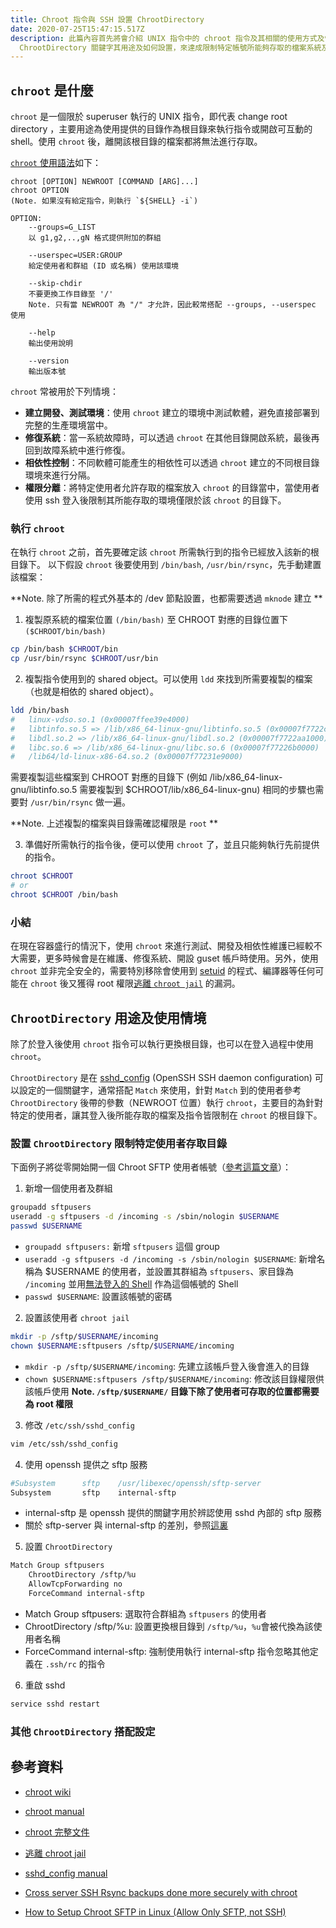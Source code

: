 ```yaml
---
title: Chroot 指令與 SSH 設置 ChrootDirectory
date: 2020-07-25T15:47:15.517Z
description: 此篇內容首先將會介紹 UNIX 指令中的 chroot 指令及其相關的使用方式及情境，並且介紹在 SSH 中的
  ChrootDirectory 關鍵字其用途及如何設置，來達成限制特定帳號所能夠存取的檔案系統及可執行的指令等目的。
---
```

## `chroot` 是什麼

`chroot` 是一個限於 superuser 執行的 UNIX 指令，即代表 change root directory ，主要用途為使用提供的目錄作為根目錄來執行指令或開啟可互動的 shell。使用 `chroot` 後，離開該根目錄的檔案都將無法進行存取。

[`chroot` 使用語法]((http://manpages.ubuntu.com/manpages/focal/zh_TW/man8/chroot.8.html))如下：

```
chroot [OPTION] NEWROOT [COMMAND [ARG]...]
chroot OPTION 
(Note. 如果沒有給定指令，則執行 `${SHELL} -i`)

OPTION:
    --groups=G_LIST 
    以 g1,g2,..,gN 格式提供附加的群組 

    --userspec=USER:GROUP
    給定使用者和群組 (ID 或名稱) 使用該環境

    --skip-chdir
    不要更換工作目錄至 '/'
    Note. 只有當 NEWROOT 為 "/" 才允許，因此較常搭配 --groups, --userspec 使用

    --help
    輸出使用說明

    --version
    輸出版本號
```

`chroot` 常被用於下列情境：

* **建立開發、測試環境**：使用 `chroot` 建立的環境中測試軟體，避免直接部署到完整的生產環境當中。
* **修復系統**：當一系統故障時，可以透過 `chroot` 在其他目錄開啟系統，最後再回到故障系統中進行修復。
* **相依性控制**：不同軟體可能產生的相依性可以透過 `chroot` 建立的不同根目錄環境來進行分隔。
* **權限分離**：將特定使用者允許存取的檔案放入 `chroot` 的目錄當中，當使用者使用 ssh 登入後限制其所能存取的環境僅限於該 `chroot` 的目錄下。

### 執行 `chroot`

在執行 `chroot` 之前，首先要確定該 `chroot` 所需執行到的指令已經放入該新的根目錄下。
以下假設 `chroot` 後要使用到 `/bin/bash`, `/usr/bin/rsync`，先手動建置該檔案：

**Note. 除了所需的程式外基本的 /dev 節點設置，也都需要透過 `mknode` 建立 **
1. 複製原系統的檔案位置 `(/bin/bash)` 至 CHROOT 對應的目錄位置下 `($CHROOT/bin/bash)`

```bash
cp /bin/bash $CHROOT/bin
cp /usr/bin/rsync $CHROOT/usr/bin
```

2. 複製指令使用到的 shared object。可以使用 `ldd` 來找到所需要複製的檔案（也就是相依的 shared object）。

```bash
ldd /bin/bash
#	linux-vdso.so.1 (0x00007ffee39e4000)
#	libtinfo.so.5 => /lib/x86_64-linux-gnu/libtinfo.so.5 (0x00007f7722ca5000)
#	libdl.so.2 => /lib/x86_64-linux-gnu/libdl.so.2 (0x00007f7722aa1000)
#	libc.so.6 => /lib/x86_64-linux-gnu/libc.so.6 (0x00007f77226b0000)
#	/lib64/ld-linux-x86-64.so.2 (0x00007f77231e9000)
```
需要複製這些檔案到 CHROOT 對應的目錄下 (例如 /lib/x86_64-linux-gnu/libtinfo.so.5 需要複製到 $CHROOT/lib/x86_64-linux-gnu)
相同的步驟也需要對 `/usr/bin/rsync` 做一遍。

**Note. 上述複製的檔案與目錄需確認權限是 `root` **

3. 準備好所需執行的指令後，便可以使用 `chroot` 了，並且只能夠執行先前提供的指令。

```bash
chroot $CHROOT
# or
chroot $CHROOT /bin/bash
```

### 小結
在現在容器盛行的情況下，使用 `chroot` 來進行測試、開發及相依性維護已經較不大需要，更多時候會是在維護、修復系統、開設 guset 帳戶時使用。另外，使用 `chroot` 並非完全安全的，需要特別移除會使用到 [setuid](https://man7.org/linux/man-pages/man2/setuid.2.html) 的程式、編譯器等任何可能在 `chroot` 後又獲得 root 權限[逃離 `chroot jail`](https://web.archive.org/web/20160127150916/http://www.bpfh.net/simes/computing/chroot-break.html) 的漏洞。

## `ChrootDirectory` 用途及使用情境
除了於登入後使用 `chroot` 指令可以執行更換根目錄，也可以在登入過程中使用 `chroot`。

`ChrootDirectory` 是在 [sshd_config](https://linux.die.net/man/5/sshd_config) (OpenSSH SSH daemon configuration) 可以設定的一個關鍵字，通常搭配 `Match` 來使用，針對 `Match` 到的使用者參考 `ChrootDirectory` 後帶的參數（NEWROOT 位置）執行 `chroot`，主要目的為針對特定的使用者，讓其登入後所能存取的檔案及指令皆限制在 `chroot` 的根目錄下。

### 設置 `ChrootDirectory` 限制特定使用者存取目錄
下面例子將從零開始開一個 Chroot SFTP 使用者帳號（[參考這篇文章](https://www.thegeekstuff.com/2012/03/chroot-sftp-setup/)）：
1. 新增一個使用者及群組
```bash
groupadd sftpusers
useradd -g sftpusers -d /incoming -s /sbin/nologin $USERNAME
passwd $USERNAME
```
- `groupadd sftpusers:` 新增 `sftpusers` 這個 group
- `useradd -g sftpusers -d /incoming -s /sbin/nologin $USERNAME`: 新增名稱為 $USERNAME 的使用者，並設置其群組為 `sftpusers`、家目錄為 `/incoming` 並用[無法登入的 Shell](http://linux.vbird.org/linux_basic/0410accountmanager.php#nologin) 作為這個帳號的 Shell
- `passwd $USERNAME`: 設置該帳號的密碼
2. 設置該使用者 `chroot jail`
```bash
mkdir -p /sftp/$USERNAME/incoming
chown $USERNAME:sftpusers /sftp/$USERNAME/incoming
```
- `mkdir -p /sftp/$USERNAME/incoming`: 先建立該帳戶登入後會進入的目錄
- `chown $USERNAME:sftpusers /sftp/$USERNAME/incoming`: 修改該目錄權限供該帳戶使用
**Note. `/sftp/$USERNAME/` 目錄下除了使用者可存取的位置都需要為 root 權限**

3. 修改 `/etc/ssh/sshd_config`
```bash
vim /etc/ssh/sshd_config
```
4. 使用 openssh 提供之 sftp 服務
```bash
#Subsystem      sftp    /usr/libexec/openssh/sftp-server
Subsystem       sftp    internal-sftp
```
- internal-sftp 是 openssh 提供的關鍵字用於辨認使用 sshd 內部的 sftp 服務
- 關於 sftp-server 與 internal-sftp 的差別，參照[這裏](https://serverfault.com/questions/660160/openssh-difference-between-internal-sftp-and-sftp-server)
5. 設置 `ChrootDirectory`
```bash
Match Group sftpusers
    ChrootDirectory /sftp/%u
    AllowTcpForwarding no
    ForceCommand internal-sftp
```
- Match Group sftpusers: 選取符合群組為 `sftpusers` 的使用者
- ChrootDirectory /sftp/%u: 設置更換根目錄到 `/sftp/%u`，`%u`會被代換為該使用者名稱
- ForceCommand internal-sftp: 強制使用執行 internal-sftp 指令忽略其他定義在 `.ssh/rc` 的指令

6. 重啟 sshd
```bash
service sshd restart
```
### 其他 `ChrootDirectory` 搭配設定

## 參考資料

- [chroot wiki](https://zh.wikipedia.org/wiki/Chroot)

- [chroot manual](http://manpages.ubuntu.com/manpages/focal/zh_TW/man8/chroot.8.html)

- [chroot 完整文件](https://www.gnu.org/software/coreutils/manual/html_node/chroot-invocation.html#chroot-invocation)

- [逃離 chroot jail](https://web.archive.org/web/20160127150916/http://www.bpfh.net/simes/computing/chroot-break.html)

- [sshd_config manual](https://linux.die.net/man/5/sshd_config)

- [Cross server SSH Rsync backups done more securely with chroot](https://www.marcus-povey.co.uk/2015/04/09/cross-server-ssh-rsync-backups-done-more-securely/)

- [How to Setup Chroot SFTP in Linux (Allow Only SFTP, not SSH)](https://www.thegeekstuff.com/2012/03/chroot-sftp-setup/)
